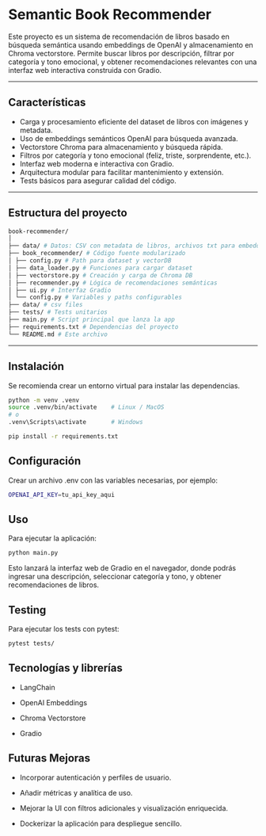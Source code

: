 # Semantic Book Recommender

Este proyecto es un sistema de recomendación de libros basado en búsqueda semántica usando embeddings de OpenAI y almacenamiento en Chroma vectorstore. Permite buscar libros por descripción, filtrar por categoría y tono emocional, y obtener recomendaciones relevantes con una interfaz web interactiva construida con Gradio.

---

## Características

- Carga y procesamiento eficiente del dataset de libros con imágenes y metadata.
- Uso de embeddings semánticos OpenAI para búsqueda avanzada.
- Vectorstore Chroma para almacenamiento y búsqueda rápida.
- Filtros por categoría y tono emocional (feliz, triste, sorprendente, etc.).
- Interfaz web moderna e interactiva con Gradio.
- Arquitectura modular para facilitar mantenimiento y extensión.
- Tests básicos para asegurar calidad del código.

---

## Estructura del proyecto

```bash
book-recommender/
│
├── data/ # Datos: CSV con metadata de libros, archivos txt para embeddings
├── book_recommender/ # Código fuente modularizado
│ ├── config.py # Path para dataset y vectorDB
│ ├── data_loader.py # Funciones para cargar dataset
│ ├── vectorstore.py # Creación y carga de Chroma DB
│ ├── recommender.py # Lógica de recomendaciones semánticas
│ ├── ui.py # Interfaz Gradio
│ └── config.py # Variables y paths configurables
├── data/ # csv files
├── tests/ # Tests unitarios
├── main.py # Script principal que lanza la app
├── requirements.txt # Dependencias del proyecto
└── README.md # Este archivo
```


---

## Instalación

Se recomienda crear un entorno virtual para instalar las dependencias.

```bash
python -m venv .venv
source .venv/bin/activate    # Linux / MacOS
# o
.venv\Scripts\activate       # Windows

pip install -r requirements.txt
```

## Configuración
Crear un archivo .env con las variables necesarias, por ejemplo:

```bash
OPENAI_API_KEY=tu_api_key_aqui
```

## Uso
Para ejecutar la aplicación:

```bash
python main.py
```
Esto lanzará la interfaz web de Gradio en el navegador, donde podrás ingresar una descripción, seleccionar categoría y tono, y obtener recomendaciones de libros.


## Testing
Para ejecutar los tests con pytest:

```bash
pytest tests/
```

## Tecnologías y librerías
- LangChain

- OpenAI Embeddings

- Chroma Vectorstore

- Gradio

## Futuras Mejoras

- Incorporar autenticación y perfiles de usuario.

- Añadir métricas y analítica de uso.

- Mejorar la UI con filtros adicionales y visualización enriquecida.

- Dockerizar la aplicación para despliegue sencillo.